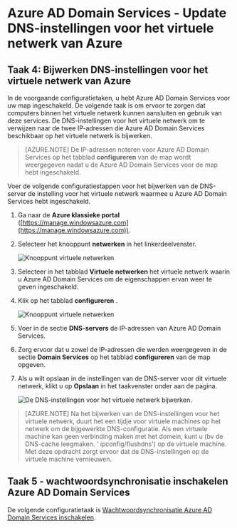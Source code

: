 <properties
    pageTitle="Azure AD Domain Services: Update DNS-instellingen voor het virtuele netwerk van Azure | Microsoft Azure"
    description="Aan de slag met Azure Active Directory Domain Services"
    services="active-directory-ds"
    documentationCenter=""
    authors="mahesh-unnikrishnan"
    manager="stevenpo"
    editor="curtand"/>

<tags
    ms.service="active-directory-ds"
    ms.workload="identity"
    ms.tgt_pltfrm="na"
    ms.devlang="na"
    ms.topic="get-started-article"
    ms.date="09/21/2016"
    ms.author="maheshu"/>

# <a name="azure-ad-domain-services---update-dns-settings-for-the-azure-virtual-network"></a>Azure AD Domain Services - Update DNS-instellingen voor het virtuele netwerk van Azure

## <a name="task-4-update-dns-settings-for-the-azure-virtual-network"></a>Taak 4: Bijwerken DNS-instellingen voor het virtuele netwerk van Azure
In de voorgaande configuratietaken, u hebt Azure AD Domain Services voor uw map ingeschakeld. De volgende taak is om ervoor te zorgen dat computers binnen het virtuele netwerk kunnen aansluiten en gebruik van deze services. De DNS-instellingen voor het virtuele netwerk om te verwijzen naar de twee IP-adressen die Azure AD Domain Services beschikbaar op het virtuele netwerk is bijwerken.

> [AZURE.NOTE] De IP-adressen noteren voor Azure AD Domain Services op het tabblad **configureren** van de map wordt weergegeven nadat u de Azure AD Domain Services voor de map hebt ingeschakeld.

Voer de volgende configuratiestappen voor het bijwerken van de DNS-server de instelling voor het virtuele netwerk waarmee u Azure AD Domain Services hebt ingeschakeld.

1. Ga naar de **Azure klassieke portal** ([https://manage.windowsazure.com](https://manage.windowsazure.com)).

2. Selecteer het knooppunt **netwerken** in het linkerdeelvenster.

    ![Knooppunt virtuele netwerken](./media/active-directory-domain-services-getting-started/virtual-network-select.png)

3. Selecteer in het tabblad **Virtuele netwerken** het virtuele netwerk waarin u Azure AD Domain Services om de eigenschappen ervan weer te geven ingeschakeld.

4. Klik op het tabblad **configureren** .

    ![Knooppunt virtuele netwerken](./media/active-directory-domain-services-getting-started/virtual-network-configure-tab.png)

5. Voer in de sectie **DNS-servers** de IP-adressen van Azure AD Domain Services.

6. Zorg ervoor dat u zowel de IP-adressen die werden weergegeven in de sectie **Domain Services** op het tabblad **configureren** van de map opgeven.

7. Als u wilt opslaan in de instellingen van de DNS-server voor dit virtuele netwerk, klikt u op **Opslaan** in het taakvenster onder aan de pagina.

   ![De DNS-instellingen voor het virtuele netwerk bijwerken.](./media/active-directory-domain-services-getting-started/update-dns.png)

> [AZURE.NOTE] Na het bijwerken van de DNS-instellingen voor het virtuele netwerk, duurt het een tijdje voor virtuele machines op het netwerk om de bijgewerkte DNS-configuratie. Als een virtuele machine kan geen verbinding maken met het domein, kunt u (bv de DNS-cache leegmaken. ' ipconfig/flushdns') op de virtuele machine. Met deze opdracht zorgt ervoor dat de DNS-instellingen op de virtuele machine vernieuwen.


## <a name="task-5---enable-password-synchronization-to-azure-ad-domain-services"></a>Taak 5 - wachtwoordsynchronisatie inschakelen Azure AD Domain Services
De volgende configuratietaak is [Wachtwoordsynchronisatie Azure AD Domain Services inschakelen](active-directory-ds-getting-started-password-sync.md).
